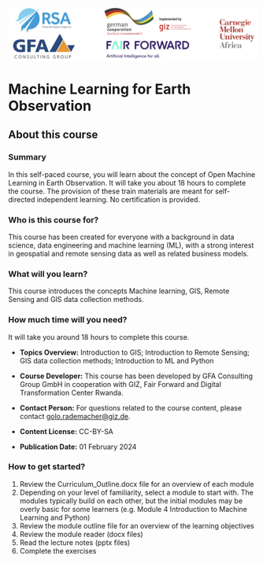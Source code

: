 <img src="https://github.com/GFA-DIU/ml4eo_course/blob/main/logos.png?raw=true" align="top" />

# Machine Learning for Earth Observation

## About this course

### Summary
In this self-paced course, you will learn about the concept of Open Machine Learning in Earth Observation. It will take you about 18 hours to complete the course. The provision of these train materials are meant for self-directed independent learning. No certification is provided.

### Who is this course for?
This course has been created for everyone with a background in data science, data engineering and machine learning (ML), with a strong interest in geospatial and remote sensing data as well as related business models.

### What will you learn?
This course introduces the concepts Machine learning, GIS, Remote Sensing and GIS data collection methods.

### How much time will you need?
It will take you around 18 hours to complete this course.

* **Topics Overview:** Introduction to GIS; Introduction to Remote Sensing; GIS data collection methods; Introduction to ML and Python

* **Course Developer:** This course has been developed by GFA Consulting Group GmbH in cooperation with GIZ, Fair Forward and Digital Transformation Center Rwanda.

* **Contact Person:** For questions related to the course content, please contact golo.rademacher@giz.de.

* **Content License:** CC-BY-SA

* **Publication Date:** 01 February 2024


### How to get started?
1. Review the Curriculum_Outline.docx file for an overview of each module
2. Depending on your level of familiarity, select a module to start with. The modules typically build on each other, but the initial modules may be overly basic for some learners (e.g. Module 4 Introduction to Machine Learning and Python)
3. Review the module outline file for an overview of the learning objectives
4. Review the module reader (docx files)
5. Read the lecture notes (pptx files)
6. Complete the exercises



